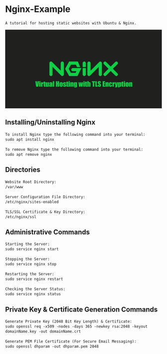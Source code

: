 # Nginx-Example

    A tutorial for hosting static websites with Ubuntu & Nginx.

[![Static Website Hosting with Nginx](logo.png)](https://www.youtube.com/watch?v=FCjrnAP_zfk)

## Installing/Uninstalling Nginx

    To install Nginx type the following command into your terminal:
    sudo apt install nginx

    To remove Nginx type the following command into your terminal:
    sudo apt remove nginx

## Directories

    Website Root Directory:
    /var/www

    Server Configuration File Directory:
    /etc/nginx/sites-enabled

    TLS/SSL Certificate & Key Directory:
    /etc/nginx/ssl

## Administrative Commands

    Starting the Server:
    sudo service nginx start

    Stopping the Server:
    sudo service nginx stop

    Restarting the Server:
    sudo service nginx restart

    Checking the Server Status:
    sudo service nginx status

## Private Key & Certificate Generation Commands

    Generate Private Key (2048 Bit Key Length) & Certificate:
    sudo openssl req -x509 -nodes -days 365 -newkey rsa:2048 -keyout domainName.key -out domainName.crt

    Generate PEM File Certificate (For Secure Email Messaging):
    sudo openssl dhparam -out dhparam.pem 2048
